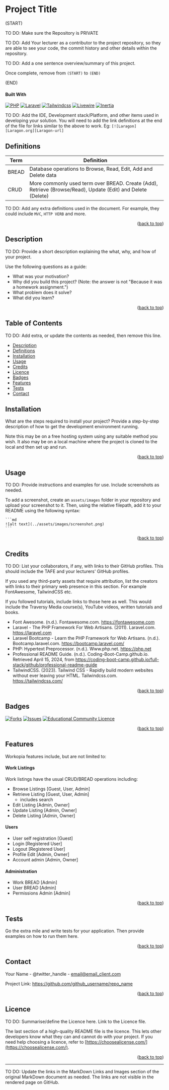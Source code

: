 # Project Title
<a name="readme-top"></a>

(START)

TO DO: Make sure the Repository is PRIVATE

TO DO: Add Your lecturer as a contributor to the project repository, so
they are able to see your code, the commit history and other details 
within the repository.

TO DO: Add a one sentence overview/summary of this project.

Once complete, remove from `(START)` to `(END)`

(END)


#### Built With

[![PHP][Php.com]][Php-url]
[![Laravel][Laravel.com]][Laravel-url]
[![Tailwindcss][Tailwindcss.com]][Tailwindcss-url]
[![Livewire][Livewire.com]][Livewire-url]
[![Inertia][Inertia.com]][Inertia-url]

TO DO: Add the IDE, Development stack/Platform, and other items used in 
developing your solution. You will need to add the link definitions at the 
end of the file for links similar to the above to work.
Eg: `[![Laragon][Laragon.org][Laragon-url]`

## Definitions

| Term | Definition                                                                                                  |
|----|-------------------------------------------------------------------------------------------------------------|
| BREAD | Database operations to Browse, Read, Edit, Add and Delete data                                               |
| CRUD | More commonly used term over BREAD. Create (Add), Retrieve (Browse/Read), Update (Edit) and Delete (Delete) |

TO DO: Add any extra definitions used in the document. For example, they 
could include `MVC`, `HTTP VERB` and more.

<p align="right">(<a href="#readme-top">back to top</a>)</p>



## Description

TO DO: Provide a short description explaining the what, why, and how of your 
project. 

Use the following questions as a guide:

- What was your motivation?
- Why did you build this project? (Note: the answer is not "Because it was a
  homework assignment.")
- What problem does it solve?
- What did you learn?

<p align="right">(<a href="#readme-top">back to top</a>)</p>



## Table of Contents

TO DO: Add extra, or update the contents as needed, then remove this line.

- [Description](#description)
- [Definitions](#definitions)
- [Installation](#installation)
- [Usage](#usage)
- [Credits](#credits)
- [Licence](#licence)
- [Badges](#badges)
- [Features](#features)
- [Tests](#tests)
- [Contact](#contact)

## Installation

What are the steps required to install your project? Provide a step-by-step
description of how to get the development environment running.

Note this may be on a free hosting system using any suitable method you 
wish. It also may be on a local machine where the project is cloned to the 
local and then set up and run.


<p align="right">(<a href="#readme-top">back to top</a>)</p>


## Usage

TO DO: Provide instructions and examples for use. Include screenshots as 
needed.

To add a screenshot, create an `assets/images` folder in your repository and
upload your screenshot to it. Then, using the relative filepath, add it to
your README using the following syntax:

    ```md
    ![alt text](../assets/images/screenshot.png)
    ```

<p align="right">(<a href="#readme-top">back to top</a>)</p>


## Credits

TO DO: List your collaborators, if any, with links to their GitHub 
profiles. This should include the TAFE and your lecturers' GitHub profiles. 

If you used any third-party assets that require attribution, list the creators
with links to their primary web presence in this section. For example 
FontAwesome, TailwindCSS etc.

If you followed tutorials, include links to those here as well. This would 
include the Traversy Media course(s), YouTube videos, written tutorials 
and books. 

- Font Awesome. (n.d.). Fontawesome.com. https://fontawesome.com
- Laravel - The PHP Framework For Web Artisans. (2011). Laravel.com. https://laravel.com
- Laravel Bootcamp - Learn the PHP Framework for Web Artisans. (n.d.). Bootcamp.laravel.com. https://bootcamp.laravel.com/
- PHP: Hypertext Preprocessor. (n.d.). Www.php.net. https://php.net
- Professional README Guide. (n.d.). Coding-Boot-Camp.github.io. Retrieved April 15, 2024, from https://coding-boot-camp.github.io/full-stack/github/professional-readme-guide
- TailwindCSS. (2023). Tailwind CSS - Rapidly build modern websites 
  without ever leaving your HTML. Tailwindcss.com. https://tailwindcss.com/


<p align="right">(<a href="#readme-top">back to top</a>)</p>



## Badges

<!-- PROJECT SHIELDS -->
<!--
*** I'm using markdown "reference style" links for readability.
*** Reference links are enclosed in brackets [ ] instead of parentheses ( ).
*** See the bottom of this document for the declaration of the reference variables
*** for contributors-url, forks-url, etc. This is an optional, concise syntax you may use.
*** https://www.markdownguide.org/basic-syntax/#reference-style-links
***
*** Forks, Issues and Licence Shields will NOT appear for Private Repos.
*** You may want to remove this section for this assessment.
*** Delete this block of comments once you have edited this ReadMe.
***
***
-->

[![Forks][forks-shield]][forks-url]
[![Issues][issues-shield]][issues-url]
[![Educational Community Licence][licence-shield]][licence-url]


<p align="right">(<a href="#readme-top">back to top</a>)</p>

## Features

Workopia features include, but are not limited to:

#### Work Listings
Work listings have the usual CRUD/BREAD operations including:

* Browse Listings [Guest, User, Admin]
* Retrieve Listing [Guest, User, Admin]
    * includes search 
* Edit Listing [Admin, Owner]
* Update Listing [Admin, Owner]
* Delete Listing [Admin, Owner]

#### Users
* User self registration [Guest]
* Login [Registered User]
* Logout [Registered User]
* Profile Edit [Admin, Owner]
* Account admin [Admin, Owner]

#### Administration
* Work BREAD [Admin]
* User BREAD [Admin]
* Permissions Admin [Admin]

<p align="right">(<a href="#readme-top">back to top</a>)</p>

## Tests

Go the extra mile and write tests for your application. Then provide examples on how to run them here.


<p align="right">(<a href="#readme-top">back to top</a>)</p>


## Contact

Your Name - @twitter_handle - email@email_client.com

Project Link: https://github.com/github_username/repo_name

<p align="right">(<a href="#readme-top">back to top</a>)</p>



## Licence

TO DO: Summarise/define the Licence here. Link to the Licence file.

The last section of a high-quality README file is the licence. This lets other
developers know what they can and cannot do with your project. If you need
help choosing a licence, refer
to [https://choosealicense.com/](https://choosealicense.com/).


<p align="right">(<a href="#readme-top">back to top</a>)</p>



---



TO DO: Update the links in the MarkDown Links and Images section of the 
original MarkDown document as needed. The links are not visible in the 
rendered page on GitHub. 

<!-- MARKDOWN LINKS & IMAGES -->
<!-- https://www.markdownguide.org/basic-syntax/#reference-style-links -->

[forks-shield]: http://img.shields.io/github/forks/adygcode/workopia-laravel-v11.svg?style=for-the-badge

[forks-url]: https://github.com/AdyGCode/workopia-laravel-v11/network/members

[issues-shield]: http://img.shields.io/github/issues/adygcode/workopia-laravel-v11.svg?style=for-the-badge

[issues-url]: https://github.com/adygcode/workopia-laravel-v11/issues

[licence-shield]: https://img.shields.io/github/license/adygcode/workopia-laravel-v11.svg?style=for-the-badge

[licence-url]: https://github.com/adygcode/workopia-laravel-v11/blob/main/License.md

[product-screenshot]: images/screenshot.png

[Laravel.com]: https://img.shields.io/badge/Laravel-FF2D20?style=for-the-badge&logo=laravel&logoColor=white

[Laravel-url]: https://laravel.com

[Tailwindcss.com]: https://img.shields.io/badge/Tailwindcss-06B6D4?style=for-the-badge&logo=tailwindcss&logoColor=white

[Tailwindcss-url]: https://tailwindcss.com

[Livewire.com]: https://img.shields.io/badge/Livewire-4E56A6?style=for-the-badge&logo=livewire&logoColor=white

[Livewire-url]: https://livewire.laravel.com

[Inertia.com]: https://img.shields.io/badge/Inertia-9553E9?style=for-the-badge&logo=inertia&logoColor=white

[Inertia-url]: https://inertiajs.com

[Php.com]: https://img.shields.io/badge/Php-777BB4?style=for-the-badge&logo=php&logoColor=white

[Php-url]: https://inertiajs.com
